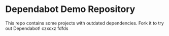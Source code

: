 # Dependabot Demo Repository

This repo contains some projects with outdated dependencies. Fork it to try out
Dependabot!
czxcxz
fdfds
